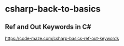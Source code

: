 # csharp-back-to-basics
## Ref and Out Keywords in C#

https://code-maze.com/csharp-basics-ref-out-keywords
